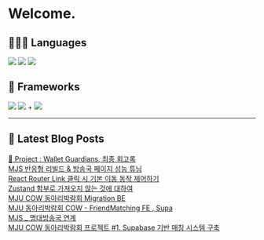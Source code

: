 # Welcome.

## 🧑🏻‍💻 Languages

<p>
    <img src="https://img.shields.io/badge/TypeScript-3178C6?style=flat-square&logo=TypeScript&logoColor=white"/> 
  <img src="https://img.shields.io/badge/JavaScript-F7DF1E?style=flat-square&logo=JavaScript&logoColor=white"/> 
  <img src="https://img.shields.io/badge/Java-5382A1?style=flat-square&logo=openjdk&logoColor=white"/>
</p>

## 📘 Frameworks 

<p>
  <img src="https://img.shields.io/badge/React-61DAFB?style=flat-square&logo=React&logoColor=black"/>
  <img src="https://img.shields.io/badge/Vue.js-4FC08D?style=flat-square&logo=Vue.js&logoColor=white"/>
+ <img src="https://img.shields.io/badge/Next.js-000000?style=flat-square&logo=Next.js&logoColor=white"/>
</p>




---


## 📕 Latest Blog Posts

<a href="https://wonbin109.tistory.com/111">📌 Project : Wallet Guardians, 최종 회고록</a></br><a href=https://wonbin109.tistory.com/189>MJS 반응형 리빌드 &amp; 방송국 페이지 성능 튜닝</a></br><a href=https://wonbin109.tistory.com/188>React Router Link 클릭 시 기본 이동 동작 제어하기</a></br><a href=https://wonbin109.tistory.com/187>Zustand 함부로 가져오지 않는 것에 대하여</a></br><a href=https://wonbin109.tistory.com/186>MJU COW 동아리박람회 Migration BE</a></br><a href=https://wonbin109.tistory.com/185>MJU 동아리박람회 COW - FriendMatching FE , Supa</a></br><a href=https://wonbin109.tistory.com/184>MJS _ 명대방송국 연계</a></br><a href=https://wonbin109.tistory.com/183>MJU COW 동아리박람회 프로젝트  #1.  Supabase 기반 매칭 시스템 구축</a></br>